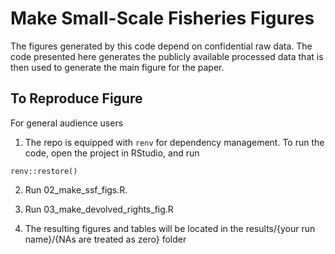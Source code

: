 # Make Small-Scale Fisheries Figures

The figures generated by this code depend on confidential raw data. The code presented here generates the publicly available processed data that is then used to generate the main figure for the paper. 

## To Reproduce Figure

For general audience users

1. The repo is equipped with `renv` for dependency management. To run the code, open the project in RStudio, and run

`renv::restore()`

2. Run 02_make_ssf_figs.R. 

3. Run 03_make_devolved_rights_fig.R

4. The resulting figures and tables will be located in the results/{your run name}/{NAs are treated as zero} folder
